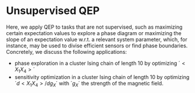 # Unsupervised QEP

Here, we apply QEP to tasks that are not supervised, such as maximizing certain
expectation values to explore a phase diagram or maximizing the slope of an expectation
value w.r.t. a relevant system parameter, which, for instance, may be used to divise
efficient sensors or find phase boundaries.
Concretely, we discuss the following applications:
- phase exploration in a cluster Ising chain of length 10 by optimizing $´<X_1 X_4>´$
- sensitivity optimization in a cluster Ising chain of length 10 by optimizing $´d<X_1 X_4>/d g_X´$
with $´g_X´$ the strength of the magnetic field.
